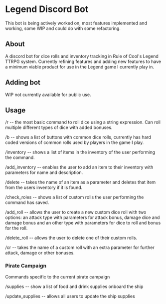 # Legend Discord Bot

This bot is being actively worked on, most features implemented and working, some WIP and could do with some refactoring.

## About

A discord bot for dice rolls and inventory tracking in Rule of Cool's Legend TTRPG system. Currently refining features and adding new features to have a minimum viable product for use in the Legend game I currently play in.

## Adding bot

WIP not currently available for public use.

## Usage

/r -- the most basic command to roll dice using a string expression. Can roll multiple different types of dice with added bonuses.

/b -- shows a list of buttons with common dice rolls, currently has hard coded versions of common rolls used by players in the game I play.

/inventory -- shows a list of items in the inventory of the user performing the command.

/add_inventory -- enables the user to add an item to their inventory with parameters for name and description.

/delete -- takes the name of an item as a parameter and deletes that item from the users inventory if it is found.

/check_roles -- shows a list of custom rolls the user performing the command has saved.

/add_roll -- allows the user to create a new custom dice roll with two options: an attack type with parameters for attack bonus, damage dice and damage bonus and an other type with parameters for dice to roll and bonus for the roll.

/delete_roll -- allows the user to delete one of their custom rolls.

/cr -- takes the name of a custom roll with an extra parameter for further attack, damage or other bonuses.

### Pirate Campaign

Commands specific to the current pirate campaign

/supplies -- show a list of food and drink supplies onboard the ship

/update_supplies -- allows all users to update the ship supplies
